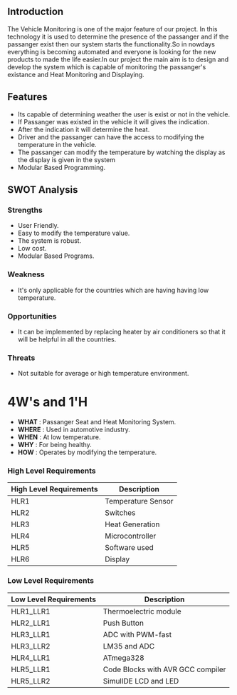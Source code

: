 ## Introduction
The Vehicle Monitoring is one of the major feature of our project. In this technology it is used to determine the presence of the passanger and if the passanger exist then our system starts the functionality.So in nowdays everything is becoming automated and everyone is looking for the new products to made the life easier.In our project the main aim is to design and develop the system which is capable of monitoring the passanger's existance and Heat Monitoring and Displaying.

## Features
-  Its capable of determining weather the user is exist or not in the vehicle.
-  If Passanger was existed in the vehicle it will gives the indication.
-  After the indication it will determine the heat.
-  Driver and the passanger can have the access to modifying the temperature in the vehicle.
-  The passanger can modify the temperature by watching the display as the display is given in the system
-  Modular Based Programming.

## SWOT Analysis

### Strengths
-  User Friendly.
-  Easy to modify the temperature value.
-  The system is robust.
-  Low cost.
-  Modular Based Programs.

### Weakness
- It's only applicable for the countries which are having having low temperature.

### Opportunities
- It can be implemented by replacing heater by air conditioners so that it will be helpful in all the countries.

### Threats
- Not suitable for average or high temperature environment.

# 4W's and 1'H
-  **WHAT** : Passanger Seat and Heat Monitoring System.
-  **WHERE** : Used in automotive industry.
-  **WHEN** : At low temperature.
-  **WHY** : For being healthy.
-  **HOW** : Operates by modifying the temperature.

### High Level Requirements
| High Level Requirements      | Description |
| ----------- | ----------- |
| HLR1      | Temperature Sensor  |
| HLR2   | Switches|
| HLR3   | Heat Generation|
| HLR4   | Microcontroller|
| HLR5   | Software used|
| HLR6   | Display|

### Low Level Requirements
| Low Level Requirements      | Description |
| ----------- | ----------- |
| HLR1_LLR1      | Thermoelectric module |
| HLR2_LLR1   | Push Button |
| HLR3_LLR1   | ADC with PWM-fast|
| HLR3_LLR2   |LM35 and ADC |
| HLR4_LLR1   | ATmega328|
| HLR5_LLR1   | Code Blocks with AVR GCC compiler |
| HLR5_LLR2   | SimulIDE LCD and LED |
